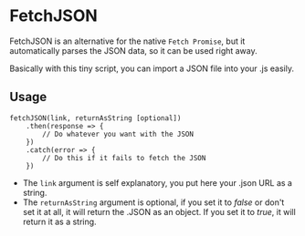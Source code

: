 # FetchJSON

FetchJSON is an alternative for the native `Fetch Promise`, but it automatically parses the JSON data, so it can be used right away.

Basically with this tiny script, you can import a JSON file into your .js easily.

## Usage

```
fetchJSON(link, returnAsString [optional])
	.then(response => {
		// Do whatever you want with the JSON
	})
	.catch(error => {
		// Do this if it fails to fetch the JSON
	})
```

- The `link` argument is self explanatory, you put here your .json URL as a string.
- The `returnAsString` argument is optional, if you set it to *false* or don't set it at all, it will return the .JSON as an object. If you set it to *true*, it will return it as a string.



